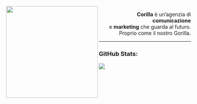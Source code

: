 <img align="left" src="https://www.corilla.it/wp-content/uploads/2021/02/corilla-logo-esteso-blu.svg" width="250">
<p align="right">
<strong>Corilla</strong> è un’agenzia di <strong>comunicazione</strong><br>
e <strong>marketing</strong> che guarda al futuro.<br>
Proprio come il nostro Gorilla.<br>
</p>

---
<div>
    <h3>GitHub Stats:</h3>
    <img src="https://github-readme-stats.vercel.app/api/top-langs/?username=Corilla-Srl&layout=compact&langs_count=8&theme=default" data-canonical-src="https://github.com/Corilla-Srl/github-readme-stats">
</div>




